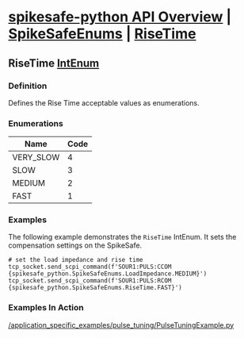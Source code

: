 # [spikesafe-python API Overview](/spikesafe_python_lib_docs/README.md) | [SpikeSafeEnums](/spikesafe_python_lib_docs/SpikeSafeEnums/README.md) | [RiseTime](/spikesafe_python_lib_docs/SpikeSafeEnums/RiseTime/README.md)

## RiseTime [IntEnum](https://docs.python.org/3/library/enum.html#enum.IntEnum)

### Definition
Defines the Rise Time acceptable values as enumerations.

### Enumerations
| Name | Code |
| - | - |
| VERY_SLOW | 4
| SLOW | 3
| MEDIUM | 2
| FAST | 1

### Examples
The following example demonstrates the `RiseTime` IntEnum. It sets the compensation settings on the SpikeSafe.
```
# set the load impedance and rise time
tcp_socket.send_scpi_command(f'SOUR1:PULS:CCOM {spikesafe_python.SpikeSafeEnums.LoadImpedance.MEDIUM}')
tcp_socket.send_scpi_command(f'SOUR1:PULS:RCOM {spikesafe_python.SpikeSafeEnums.RiseTime.FAST}') 
```

### Examples In Action
[/application_specific_examples/pulse_tuning/PulseTuningExample.py](/application_specific_examples/pulse_tuning/PulseTuningExample.py)